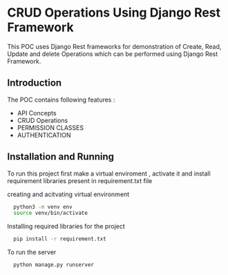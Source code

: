 
# CRUD Operations Using Django Rest Framework

This POC uses Django Rest frameworks for demonstration of Create, Read, Update and delete Operations which can be performed using Django Rest Framework.  
## Introduction
The POC contains following features :
- API Concepts
- CRUD Operations
- PERMISSION CLASSES
- AUTHENTICATION
## Installation and Running

To run this project first make a virtual enviroment , activate it and install requirement libraries present in requirement.txt file

creating and acitvating virtual environment
```bash
  python3 -m venv env
  source venv/bin/activate
```
Installing required libraries for the project
```bash
  pip install -r requirement.txt
```
To run the server
```bash
  python manage.py runserver
```
